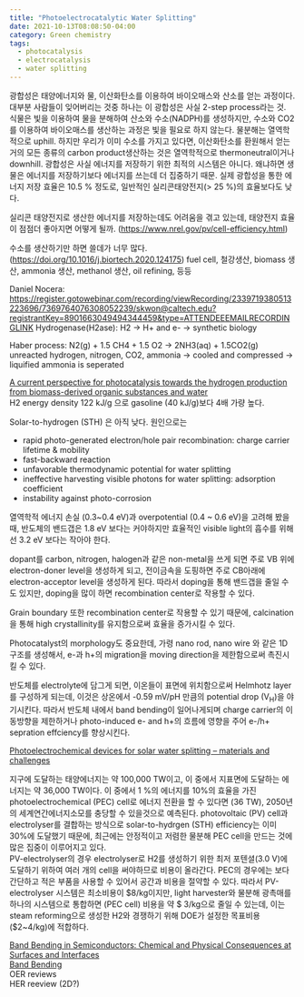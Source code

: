```yaml
---
title: "Photoelectrocatalytic Water Splitting"
date: 2021-10-13T08:08:50-04:00
category: Green chemistry
tags:
  - photocatalysis
  - electrocatalysis
  - water splitting
---
```


광합성은 태양에너지와 물, 이산화탄소를 이용하여 바이오매스와 산소를 얻는 과정이다. 대부분 사람들이 잊어버리는 것중 하나는 이 광합성은 사실 2-step process라는 것. 식물은 빛을 이용하여 물을 분해하여 산소와 수소(NADPH)를 생성하지만, 수소와 CO2를 이용하여 바이오매스를 생산하는 과정은 빛을 필요로 하지 않는다.
물분해는 열역학적으로 uphill. 하지만 우리가 이미 수소를 가지고 있다면, 이산화탄소를 환원해서 얻는 거의 모든 종류의 carbon product생산하는 것은 열역학적으로 thermoneutral이거나 downhill.
광합성은 사실 에너지를 저장하기 위한 최적의 시스템은 아니다. 왜냐하면 생물은 에너지를 저장하기보다 에너지를 쓰는데 더 집중하기 때문. 실제 광합성을 통한 에너지 저장 효율은 10.5 % 정도로, 일반적인 실리콘태양전지(> 25 %)의 효율보다도  낮다.

실리콘 태양전지로 생산한 에너지를 저장하는데도 어려움을 겪고 있는데, 태양전지 효율이 점점더 좋아지면 어떻게 될까.
(https://www.nrel.gov/pv/cell-efficiency.html)

수소를 생산하기만 하면 쓸데가 너무 많다. (https://doi.org/10.1016/j.biortech.2020.124175)
fuel cell, 철강생산, biomass 생산, ammonia 생산, methanol 생산, oil refining, 등등

Daniel Nocera: https://register.gotowebinar.com/recording/viewRecording/2339719380513223696/7369764076308052239/skwon@caltech.edu?registrantKey=8901663049494344459&type=ATTENDEEEMAILRECORDINGLINK
Hydrogenase(H2ase): H2 -> H+ and e- -> synthetic biology

Haber process: 
N2(g) + 1.5 CH4 + 1.5 O2 -> 2NH3(aq) + 1.5CO2(g)
unreacted hydrogen, nitrogen, CO2, ammonia -> cooled and compressed -> liquified ammonia is seperated


[A current perspective for photocatalysis towards the hydrogen production from biomass-derived organic substances and water](https://doi.org/10.1016/j.ijhydene.2019.08.121)  
H2 energy density 122 kJ/g 으로 gasoline (40 kJ/g)보다 4배 가량 높다.  

Solar-to-hydrogen (STH) 은 아직 낮다. 원인으로는
* rapid photo-generated electron/hole pair recombination: charge carrier lifetime & mobility
* fast-backward reaction
* unfavorable thermodynamic potential for water splitting
* ineffective harvesting visible photons for water splitting: adsorption coefficient
* instability against photo-corrosion

열역학적 에너지 손실 (0.3~0.4 eV)과 overpotential (0.4 ~ 0.6 eV)을 고려해 봤을 때, 반도체의 밴드갭은 1.8 eV 보다는 커야하지만 효율적인 visible light의 흡수를 위해선 3.2 eV 보다는 작아야 한다.  

dopant를 carbon, nitrogen, halogen과 같은 non-metal을 쓰게 되면 주로 VB 위에 electron-doner level을 생성하게 되고, 전이금속을 도핑하면 주로 CB아래에 electron-acceptor level을 생성하게 된다.
따라서 doping을 통해 밴드갭을 줄일 수도 있지만, doping을 많이 하면 recombination center로 작용할 수 있다. 

Grain boundary 또한 recombination center로 작용할 수 있기 때문에, calcination을 통해 high crystallinity를 유지함으로써 효율을 증가시킬 수 있다.  

Photocatalyst의 morphology도 중요한데, 가령 nano rod, nano wire 와 같은 1D 구조를 생성해서, e-과 h+의 migration을 moving direction을 제한함으로써 촉진시킬 수 있다.  

반도체를 electrolyte에 담그게 되면, 이온들이 표면에 위치함으로써 Helmhotz layer를 구성하게 되는데, 이것은 상온에서 -0.59 mV/pH 만큼의 potential drop (V<sub>H</sub>)을 야기시킨다. 따라서 반도체 내에서 band bending이 일어나게되며 charge carrier의 이동방향을 제한하거나 photo-induced e- and h+의 흐름에 영향을 주어 e-/h+ sepration effciency를 향상시킨다.


[Photoelectrochemical devices for solar water splitting – materials and challenges](https://doi.org/10.1039/C6CS00306K)  

지구에 도달하는 태양에너지는 약 100,000 TW이고, 이 중에서 지표면에 도달하는 에너지는 약 36,000 TW이다. 이 중에서 1 %의 에너지를 10%의 효율을 가진 photoelectrochemical (PEC) cell로 에너지 전환을 할 수 있다면 (36 TW), 2050년의 세계연간에너지소모를 충당할 수 있을것으로 예측된다. photovoltaic (PV) cell과 electrolyser를 결합하는 방식으로 solar-to-hydrgen (STH) efficiency는 이미 30%에 도달했기 때문에, 최근에는 안정적이고 저렴한 물분해 PEC cell을 만드는 것에 많은 집중이 이루어지고 있다.  
PV-electrolyser의 경우 electrolyser로 H2를 생성하기 위한 최저 포텐셜(3.0 V)에 도달하기 위하여 여러 개의 cell을 써야하므로 비용이 올라간다. PEC의 경우에는 보다 간단하고 적은 부품을 사용할 수 있어서 공간과 비용을 절약할 수 있다. 따라서 PV-electrolyser 시스템은 최소비용이 $8/kg이지만, light harvester와 물분해 광촉매를 하나의 시스템으로 통합하면 (PEC cell) 비용을 약 $ 3/kg으로 줄일 수 있는데, 이는 steam reforming으로 생성한 H2와 경쟁하기 위해 DOE가 설정한 목표비용($2~4/kg)에 적합하다.  









[Band Bending in Semiconductors: Chemical and Physical Consequences at Surfaces and Interfaces](https://pubs.acs.org/doi/pdf/10.1021/cr3000626)  
[Band Bending](http://tuttle.merc.iastate.edu/ee436/topics/fet/band_bending.pdf)  
OER reviews  
HER reeview (2D?)  

